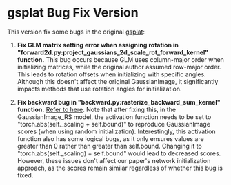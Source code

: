 # gsplat Bug Fix Version

This version fix some bugs in the original [gsplat](https://github.com/XingtongGe/gsplat.git):

1. **Fix GLM matrix setting error when assigning rotation in "forward2d.py:project_gaussians_2d_scale_rot_forward_kernel" function.** This bug occurs because GLM uses column-major order when initializing matrices, while the original author assumed row-major order. This leads to rotation offsets when initializing with specific angles. Although this doesn't affect the original GaussianImage, it significantly impacts methods that use rotation angles for initialization.

2. **Fix backward bug in "backward.py:rasterize_backward_sum_kernel" function.** [Refer to here](https://github.com/XingtongGe/gsplat/pull/1). Note that after fixing this, in the GaussianImage_RS model, the activation function needs to be set to "torch.abs(self._scaling + self.bound)" to reproduce GaussianImage scores (when using random initialization). Interestingly, this activation function also has some logical bugs, as it only ensures values are greater than 0 rather than greater than self.bound. Changing it to "torch.abs(self._scaling) + self.bound" would lead to decreased scores. However, these issues don't affect our paper's network initialization approach, as the scores remain similar regardless of whether this bug is fixed.
